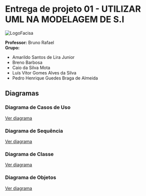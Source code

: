 # Entrega de projeto 01 - UTILIZAR UML NA MODELAGEM DE S.I

![LogoFacisa](https://blog.unifacisa.edu.br/hubfs/unifacisa-2.png)

**Professor:** Bruno Rafael  
**Grupo:**
- Amarildo Santos de Lira Junior
- Breno Barbosa
- Caio da Silva Mota
- Luís Vítor Gomes Alves da Silva
- Pedro Henrique Guedes Braga de Almeida

## Diagramas

### Diagrama de Casos de Uso
[Ver diagrama](https://lucid.app/lucidchart/2c07625e-cf8f-4c6e-9e2b-c29de1ee111f/edit?invitationId=inv_9344b172-db06-46f3-ac31-d44af82c545d&page=0_0#)

### Diagrama de Sequência
[Ver diagrama](https://drive.google.com/file/d/1L22Z6dV4kOEdpwAPm46H1jXg3o47dvgg/view?usp=sharing)

### Diagrama de Classe
[Ver diagrama](https://lucid.app/lucidchart/50bf8a8e-b100-4440-be6b-3d8004b94e8b/edit?invitationId=inv_8d9ab787-6e92-4d14-8531-1cfca605bf80&page=0_0#)

### Diagrama de Objetos
[Ver diagrama](https://lucid.app/lucidchart/0b537577-2d2a-4b82-b588-3866c3b74450/edit?invitationId=inv_3f37ba85-acf5-4ac3-b5df-003cfa2d623c&page=0_0#)
